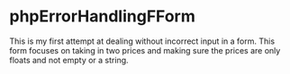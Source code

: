 # phpErrorHandlingFForm
This is my first attempt at dealing without incorrect input in a form. This form focuses on taking in two prices and making sure the prices are only floats and not empty or a string.
